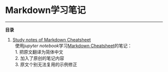 # Markdown学习笔记
---
**目录**
1. [Study notes of Markdown Cheatsheet][1]  
   使用*jupyter notebook*学习[Markdown Cheatsheet][2]的笔记：  
   1. 把原文翻译为简体中文  
   2. 加入了原创的笔记内容  
   3. 原文个别无法复用的示例修正  

[1]: ./README.md
[2]: https://github.com/adam-p/markdown-here/wiki/Markdown-Cheatsheet
